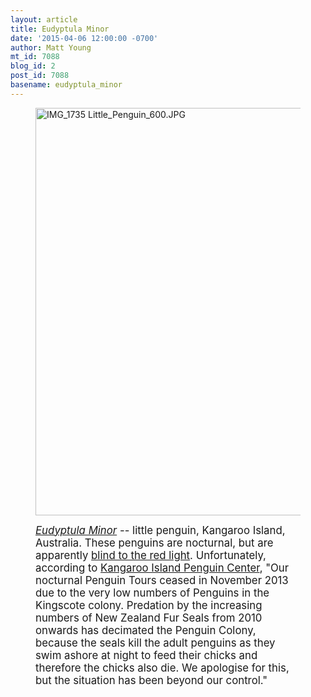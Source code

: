 ```yaml
---
layout: article
title: Eudyptula Minor
date: '2015-04-06 12:00:00 -0700'
author: Matt Young
mt_id: 7088
blog_id: 2
post_id: 7088
basename: eudyptula_minor
---
```

<figure>
<img src="/PT/uploads/2015/IMG_1735%20Little_Penguin_600.JPG" alt="IMG_1735 Little_Penguin_600.JPG" width="600" height="652" />
<figcaption markdown="span">

<big>[_Eudyptula Minor_](http://en.wikipedia.org/wiki/Little_penguin) -- little penguin, Kangaroo Island, Australia. These penguins are nocturnal, but are apparently [blind to the red light](http://www.kipenguincentre.com.au/penguin-tours.php). Unfortunately, according to [Kangaroo Island Penguin Center](http://www.kipenguincentre.com.au/), "Our nocturnal Penguin Tours ceased in November 2013 due to the very low numbers of Penguins in the Kingscote colony. Predation by the increasing numbers of New Zealand Fur Seals from 2010 onwards has decimated the Penguin Colony, because the seals kill the adult penguins as they swim ashore at night to feed their chicks and therefore the chicks also die. We apologise for this, but the situation has been beyond our control."</big>

</figcaption>
</figure>

